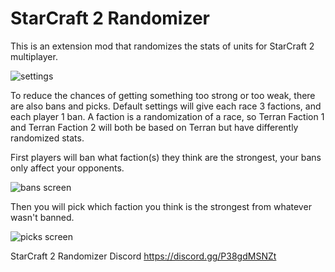 # StarCraft 2 Randomizer

This is an extension mod that randomizes the stats of units for StarCraft 2 multiplayer.

![settings](https://i.imgur.com/SgVMnYX.png)

To reduce the chances of getting something too strong or too weak, there are also bans and picks. Default settings will give each race 3 factions, and each player 1 ban. A faction is a randomization of a race, so Terran Faction 1 and Terran Faction 2 will both be based on Terran but have differently randomized stats.

First players will ban what faction(s) they think are the strongest, your bans only affect your opponents.

![bans screen](https://i.imgur.com/zhVJQaU.png)

Then you will pick which faction you think is the strongest from whatever wasn't banned.

![picks screen](https://i.imgur.com/KSpcaZ0.png)

StarCraft 2 Randomizer Discord https://discord.gg/P38gdMSNZt
